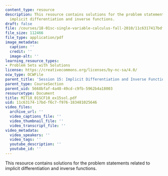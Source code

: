 ```yaml
---
content_type: resource
description: This resource contains solutions for the problem statements related to
  implicit differentiation and inverse functions.
draft: false
file: /courses/18-01sc-single-variable-calculus-fall-2010/11c6317417bdf6c7f976183481025646_MIT18_01SCF10_ex15sol.pdf
file_size: 112466
file_type: application/pdf
image_metadata:
  caption: ''
  credit: ''
  image-alt: ''
learning_resource_types:
- Problem Sets with Solutions
license: https://creativecommons.org/licenses/by-nc-sa/4.0/
ocw_type: OCWFile
parent_title: 'Session 15: Implicit Differentiation and Inverse Functions'
parent_type: CourseSection
parent_uid: 5668bfaf-4a48-49cd-c9fb-5962b4a18003
resourcetype: Document
title: MIT18_01SCF10_ex15sol.pdf
uid: 11c63174-17bd-f6c7-f976-183481025646
video_files:
  archive_url: ''
  video_captions_file: ''
  video_thumbnail_file: ''
  video_transcript_file: ''
video_metadata:
  video_speakers: ''
  video_tags: ''
  youtube_description: ''
  youtube_id: ''
---
```

This resource contains solutions for the problem statements related to implicit differentiation and inverse functions.